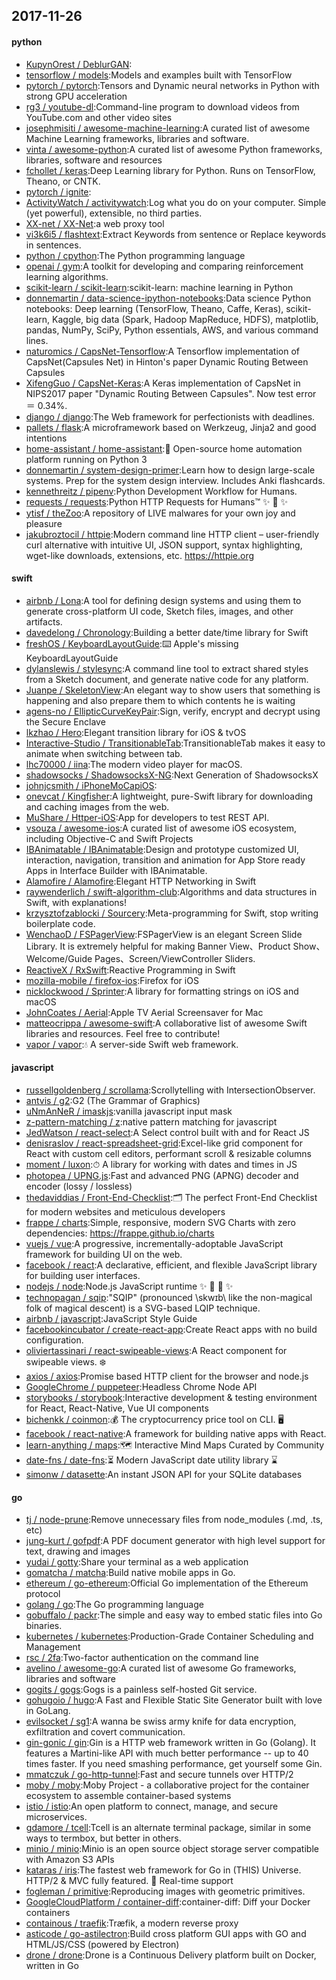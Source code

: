 ## 2017-11-26

#### python
* [KupynOrest / DeblurGAN](https://github.com/KupynOrest/DeblurGAN):
* [tensorflow / models](https://github.com/tensorflow/models):Models and examples built with TensorFlow
* [pytorch / pytorch](https://github.com/pytorch/pytorch):Tensors and Dynamic neural networks in Python with strong GPU acceleration
* [rg3 / youtube-dl](https://github.com/rg3/youtube-dl):Command-line program to download videos from YouTube.com and other video sites
* [josephmisiti / awesome-machine-learning](https://github.com/josephmisiti/awesome-machine-learning):A curated list of awesome Machine Learning frameworks, libraries and software.
* [vinta / awesome-python](https://github.com/vinta/awesome-python):A curated list of awesome Python frameworks, libraries, software and resources
* [fchollet / keras](https://github.com/fchollet/keras):Deep Learning library for Python. Runs on TensorFlow, Theano, or CNTK.
* [pytorch / ignite](https://github.com/pytorch/ignite):
* [ActivityWatch / activitywatch](https://github.com/ActivityWatch/activitywatch):Log what you do on your computer. Simple (yet powerful), extensible, no third parties.
* [XX-net / XX-Net](https://github.com/XX-net/XX-Net):a web proxy tool
* [vi3k6i5 / flashtext](https://github.com/vi3k6i5/flashtext):Extract Keywords from sentence or Replace keywords in sentences.
* [python / cpython](https://github.com/python/cpython):The Python programming language
* [openai / gym](https://github.com/openai/gym):A toolkit for developing and comparing reinforcement learning algorithms.
* [scikit-learn / scikit-learn](https://github.com/scikit-learn/scikit-learn):scikit-learn: machine learning in Python
* [donnemartin / data-science-ipython-notebooks](https://github.com/donnemartin/data-science-ipython-notebooks):Data science Python notebooks: Deep learning (TensorFlow, Theano, Caffe, Keras), scikit-learn, Kaggle, big data (Spark, Hadoop MapReduce, HDFS), matplotlib, pandas, NumPy, SciPy, Python essentials, AWS, and various command lines.
* [naturomics / CapsNet-Tensorflow](https://github.com/naturomics/CapsNet-Tensorflow):A Tensorflow implementation of CapsNet(Capsules Net) in Hinton's paper Dynamic Routing Between Capsules
* [XifengGuo / CapsNet-Keras](https://github.com/XifengGuo/CapsNet-Keras):A Keras implementation of CapsNet in NIPS2017 paper "Dynamic Routing Between Capsules". Now test error ＝ 0.34%.
* [django / django](https://github.com/django/django):The Web framework for perfectionists with deadlines.
* [pallets / flask](https://github.com/pallets/flask):A microframework based on Werkzeug, Jinja2 and good intentions
* [home-assistant / home-assistant](https://github.com/home-assistant/home-assistant):🏡 Open-source home automation platform running on Python 3
* [donnemartin / system-design-primer](https://github.com/donnemartin/system-design-primer):Learn how to design large-scale systems. Prep for the system design interview. Includes Anki flashcards.
* [kennethreitz / pipenv](https://github.com/kennethreitz/pipenv):Python Development Workflow for Humans.
* [requests / requests](https://github.com/requests/requests):Python HTTP Requests for Humans™ ✨ 🍰 ✨
* [ytisf / theZoo](https://github.com/ytisf/theZoo):A repository of LIVE malwares for your own joy and pleasure
* [jakubroztocil / httpie](https://github.com/jakubroztocil/httpie):Modern command line HTTP client – user-friendly curl alternative with intuitive UI, JSON support, syntax highlighting, wget-like downloads, extensions, etc. https://httpie.org

#### swift
* [airbnb / Lona](https://github.com/airbnb/Lona):A tool for defining design systems and using them to generate cross-platform UI code, Sketch files, images, and other artifacts.
* [davedelong / Chronology](https://github.com/davedelong/Chronology):Building a better date/time library for Swift
* [freshOS / KeyboardLayoutGuide](https://github.com/freshOS/KeyboardLayoutGuide):⌨️ Apple's missing KeyboardLayoutGuide
* [dylanslewis / stylesync](https://github.com/dylanslewis/stylesync):A command line tool to extract shared styles from a Sketch document, and generate native code for any platform.
* [Juanpe / SkeletonView](https://github.com/Juanpe/SkeletonView):An elegant way to show users that something is happening and also prepare them to which contents he is waiting
* [agens-no / EllipticCurveKeyPair](https://github.com/agens-no/EllipticCurveKeyPair):Sign, verify, encrypt and decrypt using the Secure Enclave
* [lkzhao / Hero](https://github.com/lkzhao/Hero):Elegant transition library for iOS & tvOS
* [Interactive-Studio / TransitionableTab](https://github.com/Interactive-Studio/TransitionableTab):TransitionableTab makes it easy to animate when switching between tab.
* [lhc70000 / iina](https://github.com/lhc70000/iina):The modern video player for macOS.
* [shadowsocks / ShadowsocksX-NG](https://github.com/shadowsocks/ShadowsocksX-NG):Next Generation of ShadowsocksX
* [johnjcsmith / iPhoneMoCapiOS](https://github.com/johnjcsmith/iPhoneMoCapiOS):
* [onevcat / Kingfisher](https://github.com/onevcat/Kingfisher):A lightweight, pure-Swift library for downloading and caching images from the web.
* [MuShare / Httper-iOS](https://github.com/MuShare/Httper-iOS):App for developers to test REST API.
* [vsouza / awesome-ios](https://github.com/vsouza/awesome-ios):A curated list of awesome iOS ecosystem, including Objective-C and Swift Projects
* [IBAnimatable / IBAnimatable](https://github.com/IBAnimatable/IBAnimatable):Design and prototype customized UI, interaction, navigation, transition and animation for App Store ready Apps in Interface Builder with IBAnimatable.
* [Alamofire / Alamofire](https://github.com/Alamofire/Alamofire):Elegant HTTP Networking in Swift
* [raywenderlich / swift-algorithm-club](https://github.com/raywenderlich/swift-algorithm-club):Algorithms and data structures in Swift, with explanations!
* [krzysztofzablocki / Sourcery](https://github.com/krzysztofzablocki/Sourcery):Meta-programming for Swift, stop writing boilerplate code.
* [WenchaoD / FSPagerView](https://github.com/WenchaoD/FSPagerView):FSPagerView is an elegant Screen Slide Library. It is extremely helpful for making Banner View、Product Show、Welcome/Guide Pages、Screen/ViewController Sliders.
* [ReactiveX / RxSwift](https://github.com/ReactiveX/RxSwift):Reactive Programming in Swift
* [mozilla-mobile / firefox-ios](https://github.com/mozilla-mobile/firefox-ios):Firefox for iOS
* [nicklockwood / Sprinter](https://github.com/nicklockwood/Sprinter):A library for formatting strings on iOS and macOS
* [JohnCoates / Aerial](https://github.com/JohnCoates/Aerial):Apple TV Aerial Screensaver for Mac
* [matteocrippa / awesome-swift](https://github.com/matteocrippa/awesome-swift):A collaborative list of awesome Swift libraries and resources. Feel free to contribute!
* [vapor / vapor](https://github.com/vapor/vapor):💧 A server-side Swift web framework.

#### javascript
* [russellgoldenberg / scrollama](https://github.com/russellgoldenberg/scrollama):Scrollytelling with IntersectionObserver.
* [antvis / g2](https://github.com/antvis/g2):G2 (The Grammar of Graphics)
* [uNmAnNeR / imaskjs](https://github.com/uNmAnNeR/imaskjs):vanilla javascript input mask
* [z-pattern-matching / z](https://github.com/z-pattern-matching/z):native pattern matching for javascript
* [JedWatson / react-select](https://github.com/JedWatson/react-select):A Select control built with and for React JS
* [denisraslov / react-spreadsheet-grid](https://github.com/denisraslov/react-spreadsheet-grid):Excel-like grid component for React with custom cell editors, performant scroll & resizable columns
* [moment / luxon](https://github.com/moment/luxon):⏱ A library for working with dates and times in JS
* [photopea / UPNG.js](https://github.com/photopea/UPNG.js):Fast and advanced PNG (APNG) decoder and encoder (lossy / lossless)
* [thedaviddias / Front-End-Checklist](https://github.com/thedaviddias/Front-End-Checklist):🗂 The perfect Front-End Checklist for modern websites and meticulous developers
* [frappe / charts](https://github.com/frappe/charts):Simple, responsive, modern SVG Charts with zero dependencies: https://frappe.github.io/charts
* [vuejs / vue](https://github.com/vuejs/vue):A progressive, incrementally-adoptable JavaScript framework for building UI on the web.
* [facebook / react](https://github.com/facebook/react):A declarative, efficient, and flexible JavaScript library for building user interfaces.
* [nodejs / node](https://github.com/nodejs/node):Node.js JavaScript runtime ✨ 🐢 🚀 ✨
* [technopagan / sqip](https://github.com/technopagan/sqip):"SQIP" (pronounced \skwɪb\ like the non-magical folk of magical descent) is a SVG-based LQIP technique.
* [airbnb / javascript](https://github.com/airbnb/javascript):JavaScript Style Guide
* [facebookincubator / create-react-app](https://github.com/facebookincubator/create-react-app):Create React apps with no build configuration.
* [oliviertassinari / react-swipeable-views](https://github.com/oliviertassinari/react-swipeable-views):A React component for swipeable views. ❄️
* [axios / axios](https://github.com/axios/axios):Promise based HTTP client for the browser and node.js
* [GoogleChrome / puppeteer](https://github.com/GoogleChrome/puppeteer):Headless Chrome Node API
* [storybooks / storybook](https://github.com/storybooks/storybook):Interactive development & testing environment for React, React-Native, Vue UI components
* [bichenkk / coinmon](https://github.com/bichenkk/coinmon):💰 The cryptocurrency price tool on CLI. 🖥
* [facebook / react-native](https://github.com/facebook/react-native):A framework for building native apps with React.
* [learn-anything / maps](https://github.com/learn-anything/maps):🗺 Interactive Mind Maps Curated by Community
* [date-fns / date-fns](https://github.com/date-fns/date-fns):⏳ Modern JavaScript date utility library ⌛️
* [simonw / datasette](https://github.com/simonw/datasette):An instant JSON API for your SQLite databases

#### go
* [tj / node-prune](https://github.com/tj/node-prune):Remove unnecessary files from node_modules (.md, .ts, etc)
* [jung-kurt / gofpdf](https://github.com/jung-kurt/gofpdf):A PDF document generator with high level support for text, drawing and images
* [yudai / gotty](https://github.com/yudai/gotty):Share your terminal as a web application
* [gomatcha / matcha](https://github.com/gomatcha/matcha):Build native mobile apps in Go.
* [ethereum / go-ethereum](https://github.com/ethereum/go-ethereum):Official Go implementation of the Ethereum protocol
* [golang / go](https://github.com/golang/go):The Go programming language
* [gobuffalo / packr](https://github.com/gobuffalo/packr):The simple and easy way to embed static files into Go binaries.
* [kubernetes / kubernetes](https://github.com/kubernetes/kubernetes):Production-Grade Container Scheduling and Management
* [rsc / 2fa](https://github.com/rsc/2fa):Two-factor authentication on the command line
* [avelino / awesome-go](https://github.com/avelino/awesome-go):A curated list of awesome Go frameworks, libraries and software
* [gogits / gogs](https://github.com/gogits/gogs):Gogs is a painless self-hosted Git service.
* [gohugoio / hugo](https://github.com/gohugoio/hugo):A Fast and Flexible Static Site Generator built with love in GoLang.
* [evilsocket / sg1](https://github.com/evilsocket/sg1):A wanna be swiss army knife for data encryption, exfiltration and covert communication.
* [gin-gonic / gin](https://github.com/gin-gonic/gin):Gin is a HTTP web framework written in Go (Golang). It features a Martini-like API with much better performance -- up to 40 times faster. If you need smashing performance, get yourself some Gin.
* [mmatczuk / go-http-tunnel](https://github.com/mmatczuk/go-http-tunnel):Fast and secure tunnels over HTTP/2
* [moby / moby](https://github.com/moby/moby):Moby Project - a collaborative project for the container ecosystem to assemble container-based systems
* [istio / istio](https://github.com/istio/istio):An open platform to connect, manage, and secure microservices.
* [gdamore / tcell](https://github.com/gdamore/tcell):Tcell is an alternate terminal package, similar in some ways to termbox, but better in others.
* [minio / minio](https://github.com/minio/minio):Minio is an open source object storage server compatible with Amazon S3 APIs
* [kataras / iris](https://github.com/kataras/iris):The fastest web framework for Go in (THIS) Universe. HTTP/2 & MVC fully featured. 🎁 Real-time support
* [fogleman / primitive](https://github.com/fogleman/primitive):Reproducing images with geometric primitives.
* [GoogleCloudPlatform / container-diff](https://github.com/GoogleCloudPlatform/container-diff):container-diff: Diff your Docker containers
* [containous / traefik](https://github.com/containous/traefik):Træfik, a modern reverse proxy
* [asticode / go-astilectron](https://github.com/asticode/go-astilectron):Build cross platform GUI apps with GO and HTML/JS/CSS (powered by Electron)
* [drone / drone](https://github.com/drone/drone):Drone is a Continuous Delivery platform built on Docker, written in Go
